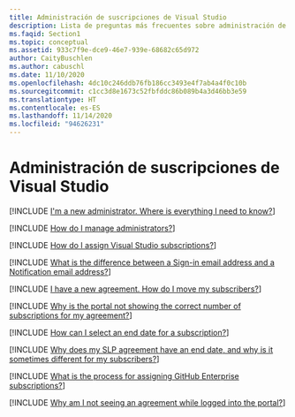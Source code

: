 ```yaml
---
title: Administración de suscripciones de Visual Studio
description: Lista de preguntas más frecuentes sobre administración de suscripciones de Visual Studio.
ms.faqid: Section1
ms.topic: conceptual
ms.assetid: 933c7f9e-dce9-46e7-939e-68682c65d972
author: CaityBuschlen
ms.author: cabuschl
ms.date: 11/10/2020
ms.openlocfilehash: 4dc10c246ddb76fb186cc3493e4f7ab4a4f0c10b
ms.sourcegitcommit: c1cc3d8e1673c52fbfddc86b089b4a3d46bb3e59
ms.translationtype: HT
ms.contentlocale: es-ES
ms.lasthandoff: 11/14/2020
ms.locfileid: "94626231"
---
```

# <a name="managing-visual-studio-subscriptions"></a>Administración de suscripciones de Visual Studio

[!INCLUDE [I'm a new administrator. Where is everything I need to know?](includes/new-admin.md)]

[!INCLUDE [How do I manage administrators?](includes/manage-admins.md)]

[!INCLUDE [How do I assign Visual Studio subscriptions?](includes/assign-subscriptions.md)]

[!INCLUDE [What is the difference between a Sign-in email address and a Notification email address?](includes/email-types.md)]

[!INCLUDE [I have a new agreement. How do I move my subscribers?](includes/new-agreement.md)]

[!INCLUDE [Why is the portal not showing the correct number of subscriptions for my agreement?](includes/incorrect-subscription-quantity.md)]

[!INCLUDE [How can I select an end date for a subscription?](includes/select-end-date.md)]

[!INCLUDE [Why does my SLP agreement have an end date, and why is it sometimes different for my subscribers?](includes/slp-end-dates.md)]

[!INCLUDE [What is the process for assigning GitHub Enterprise subscriptions?](includes/github-assign-process.md)]

[!INCLUDE [Why am I not seeing an agreement while logged into the portal?](includes/no-agreement.md)]